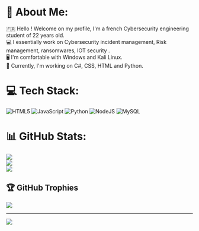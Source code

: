 # 💫 About Me:
🇫🇷 Hello ! Welcome on my profile, I'm a french Cybersecurity engineering student of 22 years old.<br>💻 I essentially work on Cybersecurity incident management, Risk management, ransomwares, IOT security .<br>🖥️ I'm comfortable with Windows and Kali Linux.<br>📱 Currently, I'm working on C#, CSS, HTML and Python.


# 💻 Tech Stack:
![HTML5](https://img.shields.io/badge/html5-%23E34F26.svg?style=for-the-badge&logo=html5&logoColor=white) ![JavaScript](https://img.shields.io/badge/javascript-%23323330.svg?style=for-the-badge&logo=javascript&logoColor=%23F7DF1E) ![Python](https://img.shields.io/badge/python-3670A0?style=for-the-badge&logo=python&logoColor=ffdd54) ![NodeJS](https://img.shields.io/badge/node.js-6DA55F?style=for-the-badge&logo=node.js&logoColor=white) ![MySQL](https://img.shields.io/badge/mysql-4479A1.svg?style=for-the-badge&logo=mysql&logoColor=white) 
# 📊 GitHub Stats:
![](https://github-readme-stats.vercel.app/api?username=RudyDinis&theme=dark&hide_border=true&include_all_commits=true&count_private=true)<br/>
![](https://github-readme-streak-stats.herokuapp.com/?user=RudyDinis&theme=dark&hide_border=true)<br/>
![](https://github-readme-stats.vercel.app/api/top-langs/?username=RudyDinis&theme=dark&hide_border=true&include_all_commits=true&count_private=true&layout=compact)

## 🏆 GitHub Trophies
![](https://github-profile-trophy.vercel.app/?username=RiyadBelabbas&theme=radical&no-frame=true&no-bg=true&margin-w=4)

---
[![](https://visitcount.itsvg.in/api?id=RiyadBelabbas&icon=0&color=1)](https://visitcount.itsvg.in)

